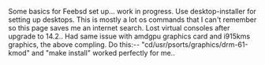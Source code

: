 Some basics for Feebsd set up... work in progress. 
Use desktop-installer for setting up desktops. 
This is mostly a lot os commands that I can't remember so this page saves me an internet search. 
Lost virtual consoles after upgrade to 14.2..
Had same issue with amdgpu graphics card and i915kms graphics, the above compling.
Do this:--  "cd/usr/psorts/graphics/drm-61-kmod" and "make install" worked perfectly for me..
